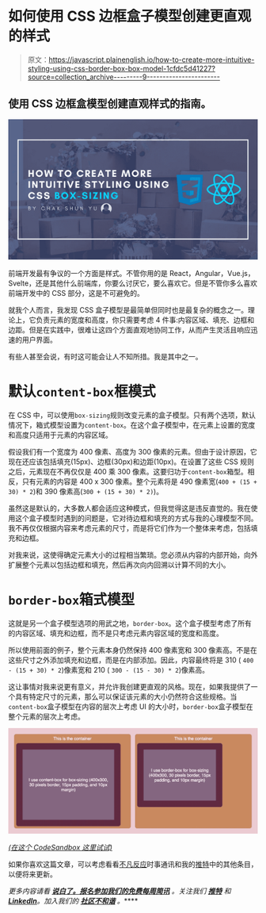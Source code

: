 # 如何使用 CSS 边框盒子模型创建更直观的样式

> 原文：<https://javascript.plainenglish.io/how-to-create-more-intuitive-styling-using-css-border-box-box-model-1cfdc5d41227?source=collection_archive---------9----------------------->

## 使用 CSS 边框盒模型创建直观样式的指南。

![](img/92988993b81f87b9ad783cd2a1d3a85e.png)

前端开发最有争议的一个方面是样式。不管你用的是 React，Angular，Vue.js，Svelte，还是其他什么前端库，你要么讨厌它，要么喜欢它。但是不管你多么喜欢前端开发中的 CSS 部分，这是不可避免的。

就我个人而言，我发现 CSS 盒子模型是最简单但同时也是最复杂的概念之一。理论上，它负责元素的宽度和高度，你只需要考虑 4 件事:内容区域、填充、边框和边距。但是在实践中，很难让这四个方面直观地协同工作，从而产生灵活且响应迅速的用户界面。

有些人甚至会说，有时这可能会让人不知所措。我是其中之一。

# 默认`content-box`框模式

在 CSS 中，可以使用`box-sizing`规则改变元素的盒子模型。只有两个选项，默认情况下，箱式模型设置为`content-box`。在这个盒子模型中，在元素上设置的宽度和高度只适用于元素的内容区域。

假设我们有一个宽度为 400 像素、高度为 300 像素的元素。但由于设计原因，它现在还应该包括填充(15px)、边框(30px)和边距(10px)。在设置了这些 CSS 规则之后，元素现在不再仅仅是 400 乘 300 像素。这要归功于`content-box`箱型。相反，只有元素的内容是 400 x 300 像素。整个元素将是 490 像素宽(`400 + (15 + 30) * 2`)和 390 像素高(`300 + (15 + 30) * 2)`)。

虽然这是默认的，大多数人都会适应这种模式，但我觉得这是违反直觉的。我在使用这个盒子模型时遇到的问题是，它对待边框和填充的方式与我的心理模型不同。我不再仅仅根据内容来考虑元素的尺寸，而是将它们作为一个整体来考虑，包括填充和边框。

对我来说，这使得确定元素大小的过程相当繁琐。您必须从内容的内部开始，向外扩展整个元素以包括边框和填充，然后再次向内回溯以计算不同的大小。

# `border-box`箱式模型

这就是另一个盒子模型选项的用武之地，`border-box`。这个盒子模型考虑了所有的内容区域、填充和边框，而不是只考虑元素内容区域的宽度和高度。

所以使用前面的例子，整个元素本身仍然保持 400 像素宽和 300 像素高。不是在这些尺寸之外添加填充和边框，而是在内部添加。因此，内容最终将是 310 ( `400 - (15 + 30) * 2`)像素宽和 210 ( `300 - (15 - 30) * 2`)像素高。

这让事情对我来说更有意义，并允许我创建更直观的风格。现在，如果我提供了一个具有特定尺寸的元素，那么可以保证该元素的大小仍然符合这些规格。当`content-box`盒子模型在内容的层次上考虑 UI 的大小时，`border-box`盒子模型在整个元素的层次上考虑。

![](img/e9b69b5e5ea2be5ed14a287672bfef84.png)

[*(在这个 CodeSandbox 这里试试)*](https://codesandbox.io/s/cranky-haze-nund7u?file=/src/App.js:559-595&resolutionWidth=1902&resolutionHeight=675)

如果你喜欢这篇文章，可以考虑看看[不凡反应](https://www.getrevue.co/profile/chakshunyu)时事通讯和我的[推特](https://twitter.com/keraito)中的其他条目，以便将来更新。

*更多内容请看* [***说白了。报名参加我们的***](https://plainenglish.io/)***[***免费每周简讯***](http://newsletter.plainenglish.io/) *。关注我们* [***推特***](https://twitter.com/inPlainEngHQ) *和**[***LinkedIn***](https://www.linkedin.com/company/inplainenglish/)*。加入我们的* [***社区不和谐***](https://discord.gg/GtDtUAvyhW) *。*****